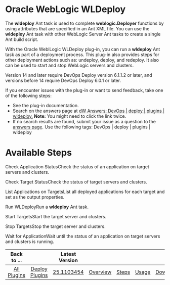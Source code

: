 
# Oracle WebLogic WLDeploy

The **wldeploy** Ant task is used to complete **weblogic.Deployer** functions by using attributes that are specified in an Ant XML file. You can use the **wldeploy** Ant task with other WebLogic Server Ant tasks to create a single Ant build script.

With the Oracle WeblLogic WLDeploy plug-in, you can run a **wldeploy** Ant task as part of a deployment process. This plug-in also provides steps for other deployment actions such as: undeploy, deploy, and redeploy. It also can be used to start and stop WebLogic servers and clusters.

Version 14 and later require DevOps Deploy version 6.1.1.2 or later, and versions before 14 require DevOps Deploy 6.0.1 or later.

If you encounter issues with the plug-in or want to send feedback, take one of the following steps:

* See the plug-in documentation.
* Search on the answers page at [dW Answers: DevOps | deploy | plugins | wldeploy.](https://developer.ibm.com/answers/search.html?f=&type=question&redirect=search%2Fsearch&sort=relevance&smartspace=urbancode&q=%2B[deploy]+%2B[plugins]+%2B[wldeploy]+%20%2B[urbancode])  **Note:** You might need to click the link twice.
* If no search results are found, submit your issue as a question to the [answers page](https://community.ibm.com/community/user/wasdevops/urbancode-discussion). Use the following tags: DevOps | deploy | plugins | wldeploy


# Available Steps

Check Application StatusCheck the status of an application on target servers and clusters.

Check Target StatusCheck the status of target servers and clusters.

List Applications on TargetsList all deployed applications for each target and set as the output properties.

Run WLDeployRun a **wldeploy** Ant task.

Start TargetsStart the target server and clusters.

Stop TargetsStop the target server and clusters.

Wait for ApplicationWait until the status of an application on target servers and clusters is running.



|Back to ...||Latest Version|||||
| :---: | :---: | :---: | :---: | :---: | :---: | :---: |
|[All Plugins](../../index.md)|[Deploy Plugins](../README.md)|[25.1103454](https://raw.githubusercontent.com/UrbanCode/IBM-UCD-PLUGINS/main/files/WLDeploy/WLDeploy-25.1103454.zip)|[Overview](overview.md)|[Steps](steps.md)|[Usage](usage.md)|[Downloads](downloads.md)|
